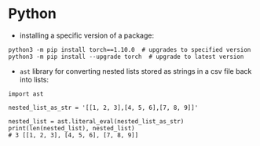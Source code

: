 # Python

- installing a specific version of a package:

```
python3 -m pip install torch==1.10.0  # upgrades to specified version
python3 -m pip install --upgrade torch  # upgrade to latest version
```

- `ast` library
for converting nested lists stored as strings in a csv file back into lists:

```
import ast

nested_list_as_str = '[[1, 2, 3],[4, 5, 6],[7, 8, 9]]'

nested_list = ast.literal_eval(nested_list_as_str)
print(len(nested_list), nested_list)
# 3 [[1, 2, 3], [4, 5, 6], [7, 8, 9]]

```
